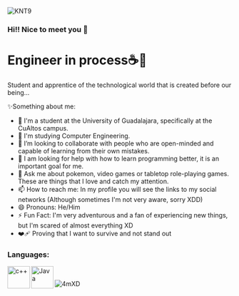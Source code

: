 ![KNT9](https://github.com/CheyPrime08/CheyPrime08/assets/150537276/3132dbdb-4bb5-4a23-8c1f-2828449e8aaa)

### Hi!! Nice to meet you 👋

# Engineer in process☕🐺
Student and apprentice of the technological world that is created before our being...

✨Something about me:

- 🔭 I'm a student at the University of Guadalajara, specifically at the CuAltos campus.
- 🌱 I'm studying Computer Engineering.
- 👯 I’m looking to collaborate with people who are open-minded and capable of learning from their own mistakes.
- 🤔 I am looking for help with how to learn programming better, it is an important goal for me.
- 💬 Ask me about pokemon, video games or tabletop role-playing games. These are things that I love and catch my attention.
- 📫 How to reach me: In my profile you will see the links to my social networks (Although sometimes I'm not very aware, sorry XDD)
- 😄 Pronouns: He/Him
- ⚡ Fun Fact: I'm very adventurous and a fan of experiencing new things, but I'm scared of almost everything XD
- ❤️‍🩹 Proving that I want to survive and not stand out

### Languages:
<img align="left" alt="c++" width="50px" src="https://upload.wikimedia.org/wikipedia/commons/thumb/1/18/ISO_C%2B%2B_Logo.svg/1822px-ISO_C%2B%2B_Logo.svg.png" />  
<img align="left" alt="Java" width="50px" src=https://static-00.iconduck.com/assets.00/java-icon-2048x2048-yxty4s2p.png >
<br> 

![4mXD](https://github.com/CheyPrime08/CheyPrime08/assets/150537276/fa8434e1-ab6d-46b6-beed-5367414e06f4)

